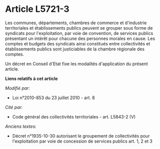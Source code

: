 # Article L5721-3

Les communes, départements,      chambres de commerce et d'industrie territoriales et établissements publics peuvent se
grouper sous forme de syndicats pour l'exploitation, par voie de convention, de services publics présentant un intérêt pour
chacune des personnes morales en cause. Les comptes et budgets des syndicats ainsi constitués entre collectivités et
établissements publics sont justiciables de la chambre régionale des comptes. 

Un décret en Conseil d'Etat fixe les modalités d'application du présent article.

**Liens relatifs à cet article**

_Modifié par_:

  - Loi n°2010-853 du 23 juillet 2010 - art. 8

_Cité par_:

  - Code général des collectivités territoriales - art. L5843-2 (V)

_Anciens textes_:

  - Décret n°1935-10-30  autorisant le groupement de collectivités pour l'exploitation par voie de concession de services publics art. 1, 2 et 3
